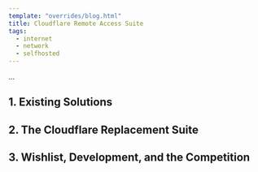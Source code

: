 ```yaml
---
template: "overrides/blog.html"
title: Cloudflare Remote Access Suite
tags:
  - internet
  - network
  - selfhosted
---
```


...

## 1. Existing Solutions

## 2. The Cloudflare Replacement Suite

## 3. Wishlist, Development, and the Competition